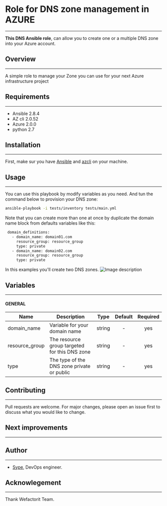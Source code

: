 # Role for DNS zone management in AZURE
----------------------------------

**This DNS Ansible role**, can allow you to create one or a multiple DNS zone into your Azure account.

## Overview
----------------------------------
A simple role to manage your Zone you can use for your next Azure infrastructure project


## Requirements
----------------------------------
- Ansible 2.8.4
- AZ cli 2.0.52
- Azure 2.0.0
- python 2.7


## Installation
---------------------------------

First, make sur you have [Ansible](https://www.ansible.com/)  and [azcli](https://docs.microsoft.com/en-us/cli/azure/install-azure-cli?view=azure-cli-latest) on your machine.


## Usage
---------------------------------


You can use this playbook by modify variables as you need. And tun the command below to provision your DNS zone:
```bash
ansible-playbook -i tests/inventory tests/main.yml
```
 Note that you can create more than one at once by duplicate the domain name block from defaults variables like this:
```bash
 domain_definitions:
   - domain_name: domain01.com
     resource_group: resource_group
     type: private
   - domain_name: domain02.com
     resource_group: resource_group
     type: private
```

In this examples you'll create two DNS zones.
![Image description](img/mytemplate.png)


## Variables
-----------------------------------------------

#### GENERAL

| Name | Description | Type | Default | Required |
|------|-------------|:----:|:-----:|:-----:|
| domain_name | Variable for your domain name | string | - | yes |
| resource_group | The resource group targeted for this DNS zone | string | - | yes |
| type | The type of the DNS zone private or public| string | - | yes |







## Contributing
---------------------------------
Pull requests are welcome. For major changes, please open an issue first to discuss what you would like to change.



## Next improvements
----------------------------------

## Author
----------------------------------
- [Sype](https://github.com/sype), DevOps engineer.

## Acknowlegement
----------------------------------
Thank Wefactorit Team.
